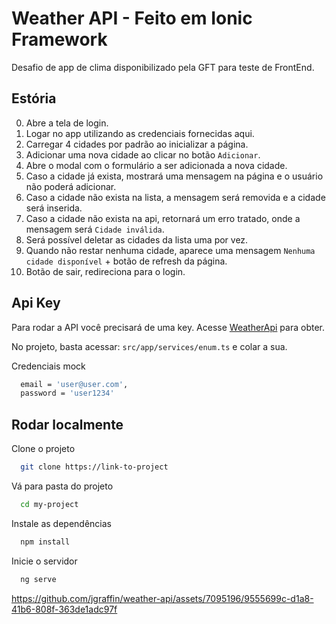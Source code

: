 # Weather API - Feito em Ionic Framework

Desafio de app de clima disponibilizado pela GFT para teste de FrontEnd.

## Estória
0. Abre a tela de login.
1. Logar no app utilizando as credenciais fornecidas aqui.
2. Carregar 4 cidades por padrão ao inicializar a página.
3. Adicionar uma nova cidade ao clicar no botão `Adicionar`.
4. Abre o modal com o formulário a ser adicionada a nova cidade.
5. Caso a cidade já exista, mostrará uma mensagem na página e o usuário não poderá adicionar.
6. Caso a cidade não exista na lista, a mensagem será removida e a cidade será inserida.
7. Caso a cidade não exista na api, retornará um erro tratado, onde a mensagem será `Cidade inválida`.
8. Será possível deletar as cidades da lista uma por vez.
9. Quando não restar nenhuma cidade, aparece uma mensagem `Nenhuma cidade disponível` + botão de refresh da página.
10. Botão de sair, redireciona para o login.

## Api Key

Para rodar a API você precisará de uma key.
Acesse [WeatherApi](https://www.weatherapi.com/) para obter.

No projeto, basta acessar: `src/app/services/enum.ts` e colar a sua.

Credenciais mock

```bash
  email = 'user@user.com',
  password = 'user1234'
```


## Rodar localmente

Clone o projeto

```bash
  git clone https://link-to-project
```

Vá para pasta do projeto

```bash
  cd my-project
```

Instale as dependências

```bash
  npm install
```

Inicie o servidor

```bash
  ng serve
```


https://github.com/jgraffin/weather-api/assets/7095196/9555699c-d1a8-41b6-808f-363de1adc97f


